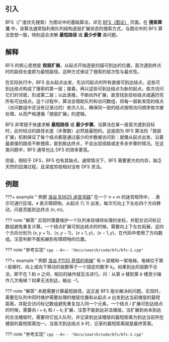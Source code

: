 ## 引入

BFS（广度优先搜索）为图论中的基础算法，详见 [BFS（图论）](../graph/bfs.md) 页面。在 **搜索算法** 中，该算法通常指利用队列结构逐层扩展状态的搜索方式，与图论中的 BFS 算法思想一致，特别适合求解 **最短路径** 或 **最少步骤** 类问题。

## 解释

BFS 的核心思想是 **按层扩展**，从起点开始逐层扫描可到达的位置。首次遇到终点时的路径长度即为最短路径。这种方式保证了搜索的层次性与最优性。

在实际执行中，BFS 会从起点出发，先访问起点的所有直接可到达结点，这些可到达结点构成了搜索的第一层；接着，再以这些可到达结点为新的起点，依次访问它们的邻居，形成第二层；以此类推，不断向外扩展，直至找到目标结点或遍历完所有可达结点。这个过程中，算法会借助队列和访问数组，将每一层新发现的结点（访问数组中还没有记录过的）依次入队，确保同一层的结点按照访问顺序依次被处理，从而严格遵循「按层扩展」的逻辑。

BFS 非常擅于快速求解 **最短路径** 或 **最少步骤**。当算法在某一层首次遇到目标时，此时经过的路径长度（步骤数）必然是最短的。这是因为 BFS 算法的「按层扩展」机制保证了每个结点都是通过最少的步数被访问到：就像从起点出发，沿着最直接的路径不断搜索，直到抵达终点，不会出现绕路或走多余步骤的情况。在这类问题中，BFS 通常也比 DFS 的效率更高。

但是，相较于 DFS，BFS 也有其缺点。通常情况下，BFS 需要更大的内存，缺乏天然的回溯过程，且深度剪枝相对没有 DFS 灵活。

## 例题

???+ example " 例题 [洛谷 B3625 迷宫寻路](https://www.luogu.com.cn/problem/B3625)"
    在一个 $n \times m$ 的迷宫矩阵中，`.` 表示可通行区域，`#` 表示障碍物。从起点 $(1,1)$ 出发，每次可向上下左右四个方向移动，问是否能到达终点 $(n,m)$。

??? note "解答"
    实现时需要维护一个队列来存储待处理的坐标，并配合访问标记数组避免重复计算。一个结点扩展可到达结点的时候，需要向上下左右拓展，这四个方向分别为 $(x, y + 1)$，$(x, y - 1)$，$(x + 1, y)$，$(x - 1, y)$，在代码中使用了方向数组。注意判断不能拓展到有障碍物的位置。

??? note "参考实现"
    ```cpp
    --8<-- "docs/search/code/bfs/bfs-1.cpp"
    ```

???+ example " 例题 [洛谷 P1135 奇怪的电梯](https://www.luogu.com.cn/problem/P1135)"
    有 $n$ 层楼和一架电梯。电梯位于第 $i$ 层楼时，向上或向下移动的层数等于一个固定的数字 $k_i$。如果到达的层数不合法，即不在 $1$ 和 $n$ 之间，相应的操作就无法进行。问：从第 $a$ 楼到第 $b$ 楼至少操作几次电梯？如果无法到达，输出 $-1$。

??? note "解答"
    本题需要计算最短路径，这正是 BFS 擅长解决的问题。实现时，需要在队列中同时维护需要处理的楼层位置和从起点 $a$ 出发到达当前楼层的最短距离，并配合访问标记数组避免重复加入同一个元素。一个结点 $i$ 扩展可到达结点的时候，需要向 $i + k_i$ 和 $i - k_i$ 扩展，注意不能到达非法楼层。当扩展到尚未到达的合法楼层时，需要将它加入队列，并记录到达该楼层的最短距离为到达当前所在楼层的最短距离加一。当首次到达结点 $b$ 时，记录的最短距离就是最终答案。

??? note "参考实现"
    ```cpp
    --8<-- "docs/search/code/bfs/bfs-2.cpp"
    ```

